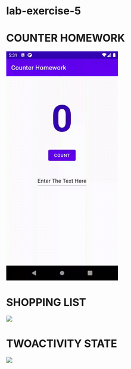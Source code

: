 # lab-exercise-5

# COUNTER HOMEWORK
<img width="300" src = "LAB5/Counter.homework/counterhomework.gif"/>

# SHOPPING LIST
<img width="300" src = "LAB5/Shoppinglist/shoppinglist.gif"/>

# TWOACTIVITY STATE
<img width="300" src = "LAB5/Twoactivitystate/twoactivitystate.gif"/>

